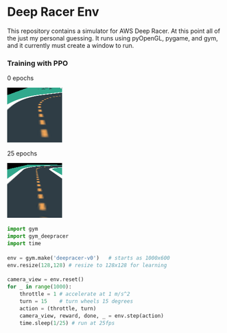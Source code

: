 # Deep Racer Env

This repository contains a simulator for AWS Deep Racer. At this point all of the just my personal guessing. It runs using pyOpenGL, pygame, and gym, and it currently must create a window to run.

### Training with PPO

0 epochs

![](gifs/0.gif)

25 epochs

![](gifs/25.gif)

```python
import gym
import gym_deepracer
import time

env = gym.make('deepracer-v0')   # starts as 1000x600
env.resize(128,128) # resize to 128x128 for learning

camera_view = env.reset()
for _ in range(1000):
    throttle = 1 # accelerate at 1 m/s^2
    turn = 15    # turn wheels 15 degrees
    action = (throttle, turn)
    camera_view, reward, done, _ = env.step(action)
    time.sleep(1/25) # run at 25fps
```
